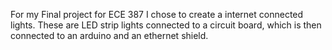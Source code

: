 For my Final project for ECE 387 I chose to create a internet connected lights. These are LED strip lights connected to a circuit board,
which is then connected to an arduino and an ethernet shield.

